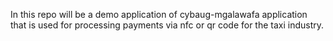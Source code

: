 In this repo will be a demo application of cybaug-mgalawafa application that is used for processing payments via nfc or qr code for the taxi industry.
